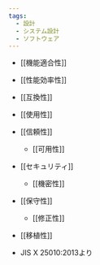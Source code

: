 ```yaml
---
tags:
  - 設計
  - システム設計
  - ソフトウェア
---
```

- [[機能適合性]]
- [[性能効率性]]
- [[互換性]]
- [[使用性]]
- [[信頼性]]
	- [[可用性]]
- [[セキュリティ]]
	- [[機密性]]
- [[保守性]]
	- [[修正性]]
- [[移植性]]

- JIS X 25010:2013より